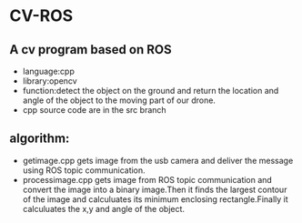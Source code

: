 # CV-ROS
## A cv program based on ROS
* language:cpp
* library:opencv
* function:detect the object on the ground and return the location and angle of the object to the moving part of our drone.
* cpp source code are in the src branch
## algorithm:
* getimage.cpp gets image from the usb camera and deliver the message using ROS topic communication.
* processimage.cpp gets image from ROS topic communication and convert the image into a binary image.Then it finds the largest contour of the image and calculuates its minimum enclosing rectangle.Finally it calculuates the x,y and angle of the object.
